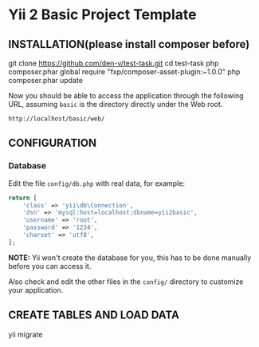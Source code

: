 Yii 2 Basic Project Template
============================


INSTALLATION(please install composer before)
--------------------------------------------
git clone https://github.com/den-v/test-task.git
cd test-task
php composer.phar global require "fxp/composer-asset-plugin:~1.0.0"
php composer.phar update


Now you should be able to access the application through the following URL, assuming `basic` is the directory
directly under the Web root.

~~~
http://localhost/basic/web/
~~~


CONFIGURATION
-------------

### Database

Edit the file `config/db.php` with real data, for example:

```php
return [
    'class' => 'yii\db\Connection',
    'dsn' => 'mysql:host=localhost;dbname=yii2basic',
    'username' => 'root',
    'password' => '1234',
    'charset' => 'utf8',
];
```

**NOTE:** Yii won't create the database for you, this has to be done manually before you can access it.

Also check and edit the other files in the `config/` directory to customize your application.


CREATE TABLES AND LOAD DATA
---------------------------

yii migrate

